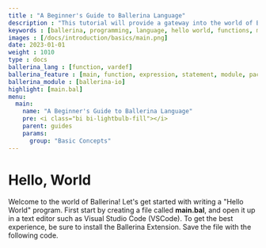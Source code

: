 ```yaml
---
title : "A Beginner's Guide to Ballerina Language"
description : "This tutorial will provide a gateway into the world of Ballerina. Learn how to build a 'Hello World' program by harnessing the power of functions, modules, expressions, statements. Step into the world of Ballerina, and say hello to a new way of programming!"
keywords : [ballerina, programming, language, hello world, functions, modules, expressions, statements]
images : [/docs/introduction/basics/main.png]
date: 2023-01-01
weight : 1010
type : docs
ballerina_lang : [function, vardef]
ballerina_feature : [main, function, expression, statement, module, package]
ballerina_module : [ballerina-io]
highlight: [main.bal]
menu:
  main:
    name: "A Beginner's Guide to Ballerina Language"
    pre: <i class="bi bi-lightbulb-fill"></i>
    parent: guides
    params:
      group: "Basic Concepts"
---
```


# Hello, World

Welcome to the world of Ballerina! Let's get started with writing a "Hello World" program.
First start by creating a file called **main.bal**, and open it up in a text editor such as Visual Studio Code (VSCode). To get the best experience, be sure to install the Ballerina Extension. Save the file with the following code.  
